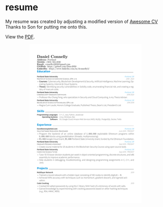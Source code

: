 # resume
My resume was created by adjusting a modified version of [Awesome CV](https://github.com/junhaodong/resume) Thanks to Son for putting me onto this.

View the [PDF](https://github.com/Danc2050/resume/blob/master/resume.pdf).


<div align="center">
  <img alt="Résumé" src="https://raw.githubusercontent.com/Danc2050/resume/5a3b742a523a1045718c0a3ff663652094b079dc/resume.pdf" width="70%" />
</div>
